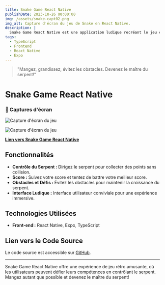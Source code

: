 ```yaml
---
title: Snake Game React Native
publishDate: 2023-10-26 00:00:00
img: /assets/snake-capt02.png
img_alt: Capture d'écran du jeu de Snake en React Native.
description: |
  Snake Game React Native est une application ludique recréant le jeu classique du serpent. Développée avec React Native et Expo, cette application offre une expérience de jeu divertissante, où les joueurs contrôlent un serpent pour collecter des points sans heurter les obstacles.
tags:
  - TypeScript
  - Frontend
  - React Native
  - Expo
---
```


> "Mangez, grandissez, évitez les obstacles. Devenez le maître du serpent!"

# Snake Game React Native

### 📸 Captures d'écran

![Capture d'écran du jeu](/assets/snake-capt01.png)

![Capture d'écran du jeu](/assets/snake-capt02.png)

[**Lien vers Snake Game React Native**](https://github.com/J-De-Laclos/Snake-game-ReactNative)

## Fonctionnalités

- **Contrôle du Serpent :** Dirigez le serpent pour collecter des points sans collision.
- **Score :** Suivez votre score et tentez de battre votre meilleur score.
- **Obstacles et Défis :** Évitez les obstacles pour maintenir la croissance du serpent.
- **Interface Ludique :** Interface utilisateur conviviale pour une expérience immersive.

## Technologies Utilisées

- **Front-end :** React Native, Expo, TypeScript

## Lien vers le Code Source

Le code source est accessible sur [GitHub](https://github.com/J-De-Laclos/Snake-game-ReactNative).

---

Snake Game React Native offre une expérience de jeu rétro amusante, où les utilisateurs peuvent défier leurs compétences en contrôlant le serpent. Mangez autant que possible et devenez le maître du serpent!

